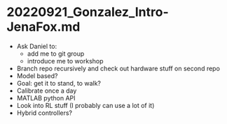 # 20220921_Gonzalez_Intro-JenaFox.md

- Ask Daniel to:
  - add me to git group
  - introduce me to workshop
- Branch repo recursively and check out hardware stuff on second repo
- Model based?
- Goal: get it to stand, to walk?
- Calibrate once a day
- MATLAB python API
- Look into RL stuff (I probably can use a lot of it)
- Hybrid controllers?
